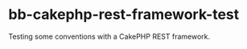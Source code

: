 bb-cakephp-rest-framework-test
==============================

Testing some conventions with a CakePHP REST framework.
